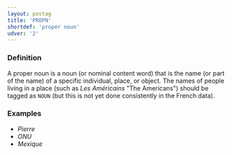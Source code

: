 ```yaml
---
layout: postag
title: 'PROPN'
shortdef: 'proper noun'
udver: '2'
---
```


### Definition

A proper noun is a noun (or nominal content word) that is the name (or part of the name) of a specific individual, place, or object.
The names of people living in a place (such as _Les Américains_ "The Americans") should be tagged as `NOUN` (but this is not yet done consistently in the French data).

### Examples

- _Pierre_
- _ONU_
- _Mexique_
<!-- Interlanguage links updated Út zář 29 20:31:30 CEST 2020 -->
